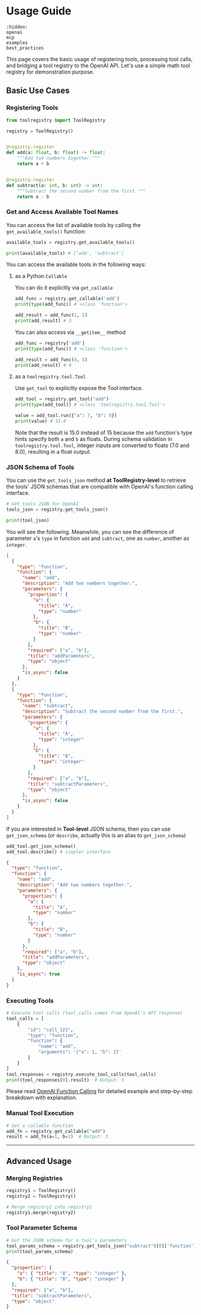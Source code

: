 # Usage Guide

```{toctree}
:hidden:
openai
mcp
examples
best_practices
```

This page covers the basic usage of registering tools, processing tool calls, and bridging a tool registry to the OpenAI API.
Let's use a simple math tool registry for demonstration purpose.

## Basic Use Cases

### Registering Tools

```python
from toolregistry import ToolRegistry

registry = ToolRegistry()


@registry.register
def add(a: float, b: float) -> float:
    """Add two numbers together."""
    return a + b


@registry.register
def subtract(a: int, b: int) -> int:
    """Subtract the second number from the first."""
    return a - b
```

### Get and Access Available Tool Names

You can access the list of available tools by calling the `get_available_tools()` function:

```python
available_tools = registry.get_available_tools()

print(available_tools) # ['add', 'subtract']
```

You can access the available tools in the following ways:

1. as a Python `Callable`

   You can do it explicitly via `get_callable`

   ```python
   add_func = registry.get_callable('add')
   print(type(add_func)) # <class 'function'>

   add_result = add_func(1, 2)
   print(add_result) # 3
   ```

   You can also access via `__getitem__` method

   ```python
   add_func = registry['add']
   print(type(add_func)) # <class 'function'>

   add_result = add_func(4, 5)
   print(add_result) # 9
   ```

2. as a `toolregistry.tool.Tool`

   Use `get_tool` to explicitly expose the Tool interface.

   ```python
   add_tool = registry.get_tool("add")
   print(type(add_tool)) # <class 'toolregistry.tool.Tool'>

   value = add_tool.run({"a": 7, "b": 8})
   print(value) # 15.0
   ```

   Note that the result is 15.0 instead of 15 because the `add` function's type hints specify both `a` and `b` as floats. During schema validation in `toolregistry.tool.Tool`, integer inputs are converted to floats (7.0 and 8.0), resulting in a float output.

### JSON Schema of Tools

You can use the `get_tools_json` method **at ToolRegistry-level** to retrieve the tools' JSON schemas that are compatible with OpenAI's function calling interface.

```python
# Get tools JSON for OpenAI
tools_json = registry.get_tools_json()

print(tool_json)
```

You will see the following. Meanwhile, you can see the difference of parameter `a`'s `type` in function `add` and `subtract`, one as `number`, another as `integer`.

```json
[
  {
    "type": "function",
    "function": {
      "name": "add",
      "description": "Add two numbers together.",
      "parameters": {
        "properties": {
          "a": {
            "title": "A",
            "type": "number"
          },
          "b": {
            "title": "B",
            "type": "number"
          }
        },
        "required": ["a", "b"],
        "title": "addParameters",
        "type": "object"
      },
      "is_async": false
    }
  },
  {
    "type": "function",
    "function": {
      "name": "subtract",
      "description": "Subtract the second number from the first.",
      "parameters": {
        "properties": {
          "a": {
            "title": "A",
            "type": "integer"
          },
          "b": {
            "title": "B",
            "type": "integer"
          }
        },
        "required": ["a", "b"],
        "title": "subtractParameters",
        "type": "object"
      },
      "is_async": false
    }
  }
]
```

If you are interested in **Tool-level** JSON schema, then you can use `get_json_schema` (or `describe`, actually this is an alias to `get_json_schema`)

```python
add_tool.get_json_schema()
add_tool.describe() # simpler interface
```

```json
{
  "type": "function",
  "function": {
    "name": "add",
    "description": "Add two numbers together.",
    "parameters": {
      "properties": {
        "a": {
          "title": "A",
          "type": "number"
        },
        "b": {
          "title": "B",
          "type": "number"
        }
      },
      "required": ["a", "b"],
      "title": "addParameters",
      "type": "object"
    },
    "is_async": true
  }
}
```

### Executing Tools

```python
# Execute tool calls (tool_calls comes from OpenAI's API response)
tool_calls = [
    {
        "id": "call_123",
        "type": "function",
        "function": {
            "name": "add",
            "arguments": '{"a": 1, "b": 2}'
        }
    }
]
tool_responses = registry.execute_tool_calls(tool_calls)
print(tool_responses[0].result)  # Output: 3
```

Please read [OpenAI Function Calling](openai) for detailed example and step-by-step breakdown with explanation.

### Manual Tool Execution

```python
# Get a callable function
add_fn = registry.get_callable("add")
result = add_fn(a=1, b=2)  # Output: 3
```

---

## Advanced Usage

### Merging Registries

```python
registry1 = ToolRegistry()
registry2 = ToolRegistry()

# Merge registry2 into registry1
registry1.merge(registry2)
```

### Tool Parameter Schema

```python
# Get the JSON schema for a tool's parameters
tool_params_schema = registry.get_tools_json("subtract")[0]['function']['parameters']
print(tool_params_schema)
```

```json
{
  "properties": {
    "a": { "title": "A", "type": "integer" },
    "b": { "title": "B", "type": "integer" }
  },
  "required": ["a", "b"],
  "title": "subtractParameters",
  "type": "object"
}
```
